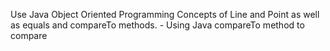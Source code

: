 Use Java Object Oriented
Programming Concepts of Line
and Point as well as equals and
compareTo methods. - Using Java compareTo method to compare